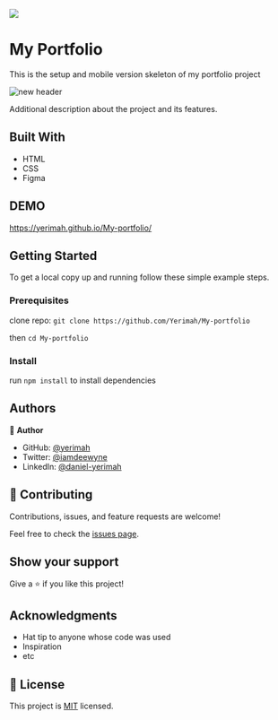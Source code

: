 ![](https://img.shields.io/badge/Microverse-blueviolet)

# My Portfolio

This is the setup and mobile version skeleton of my portfolio project

![new header](https://user-images.githubusercontent.com/71140133/146012386-41bcc0b6-2ac1-4633-ad76-c133085ab583.PNG)


Additional description about the project and its features.

## Built With

- HTML 
- CSS
- Figma

## DEMO

https://yerimah.github.io/My-portfolio/

## Getting Started

To get a local copy up and running follow these simple example steps.

### Prerequisites

clone repo: `git clone https://github.com/Yerimah/My-portfolio`

then
`cd My-portfolio`

### Install

run `npm install` to install dependencies

## Authors

👤 **Author**

- GitHub: [@yerimah](https://github.com/yerimah)
- Twitter: [@iamdeewyne](https://twitter.com/iamdeewyne)
- LinkedIn: [@daniel-yerimah](https://www.linkedin.com/in/daniel-yerimah/)

## 🤝 Contributing

Contributions, issues, and feature requests are welcome!

Feel free to check the [issues page](../../issues/).

## Show your support

Give a ⭐️ if you like this project!

## Acknowledgments

- Hat tip to anyone whose code was used
- Inspiration
- etc

## 📝 License

This project is [MIT](./MIT.md) licensed.
